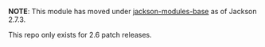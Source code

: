 **NOTE**: This module has moved under [jackson-modules-base](../../../jackson-modules-base) as of Jackson 2.7.3.

This repo only exists for 2.6 patch releases.
